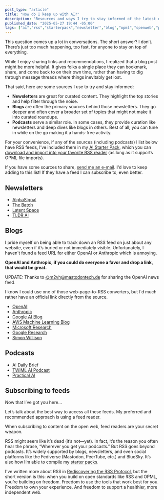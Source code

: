 ```yaml
---
post_type: "article" 
title: "How do I keep up with AI?"
description: "Resources and ways I try to stay informed of the latest developments"
published_date: "2025-05-27 19:44 -05:00"
tags: ["ai","rss","starterpack","newsletter","blog","opml","openweb","podcast","indieweb"]
---
```


This question comes up a lot in conversations. The short answer? I don’t. There’s just too much happening, too fast, for anyone to stay on top of everything.

While I enjoy sharing links and recommendations, I realized that a blog post might be more helpful. It gives folks a single place they can bookmark, share, and come back to on their own time, rather than having to dig through message threads where things inevitably get lost.

That said, here are some sources I use to try and stay informed:

- **Newsletters** are great for curated content. They highlight the top stories and help filter through the noise.
- **Blogs** are often the primary sources behind those newsletters. They go deeper and often cover a broader set of topics that might not make it into curated roundups.
- **Podcasts** serve a similar role. In some cases, they provide curation like newsletters and deep dives like blogs in others. Best of all, you can tune in while on the go making it a hands-free activity.

For your convenience, if any of the sources (including podcasts) I list below have RSS feeds, I’ve included them in my [AI Starter Pack](/feed/starter/ai), which you can [download and import into your favorite RSS reader](/feed/starter/ai/index.opml) (as long as it supports OPML file imports).

If you have some sources to share, [send me an e-mail](/contact). I'd love to keep adding to this list! If they have a feed I can subscribe to, even better.

## Newsletters

- [AlphaSignal](https://alphasignal.ai/)
- [The Batch](https://www.deeplearning.ai/the-batch/)
- [Latent Space](https://www.latent.space/)
- [TLDR AI](https://tldr.tech/ai)

## Blogs

I pride myself on being able to track down an RSS feed on just about any website, even if it’s buried or not immediately visible. Unfortunately, I haven't found a feed URL for either OpenAI or Anthropic which is annoying. 

**OpenAI and Anthropic, if you could do everyone a favor and drop a link, that would be great.** 

UPDATE: Thanks to [@m2vh@mastodontech.de](https://toot.lqdev.tech/@m2vh@mastodontech.de) for sharing the OpenAI news feed. 

I know I could use one of those web-page-to-RSS converters, but I'd much rather have an official link directly from the source.

- [OpenAI](https://openai.com/news/)
- [Anthropic](https://www.anthropic.com/news)
- [Google AI Blog](https://blog.google/technology/ai/)
- [AWS Machine Learning Blog](https://aws.amazon.com/blogs/machine-learning/)
- [Microsoft Research](https://www.microsoft.com/en-us/research/blog/)
- [Google Research](https://research.google/blog/)
- [Simon Willison](https://simonwillison.net/)

## Podcasts

- [AI Daily Brief](https://www.podchaser.com/podcasts/the-ai-daily-brief-formerly-th-5260567)
- [TWIML AI Podcast](https://twimlai.com/)
- [Practical AI](https://changelog.com/practicalai)

## Subscribing to feeds

Now that I’ve got you here...

Let’s talk about the best way to access all these feeds. My preferred and recommended approach is using a feed reader.

When subscribing to content on the open web, feed readers are your secret weapon.

RSS might seem like it’s dead (it’s not—yet). In fact, it’s the reason you often hear the phrase, “Wherever you get your podcasts.” But RSS goes beyond podcasts. It’s widely supported by blogs, newsletters, and even social platforms like the Fediverse (Mastodon, PeerTube, etc.) and BlueSky. It’s also how I’m able to compile my [starter packs](/feed/starter). 

I've written more about RSS in [Rediscovering the RSS Protocol](/posts/rediscovering-rss-user-freedom), but the short version is this: when you build on open standards like RSS and OPML, you’re building on freedom. Freedom to use the tools that work best for you. Freedom to own your experience. And freedom to support a healthier, more independent web.
